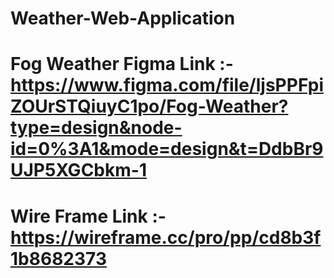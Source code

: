 # Weather-Web-Application
Fog Weather
Figma Link :- https://www.figma.com/file/ljsPPFpiZOUrSTQiuyC1po/Fog-Weather?type=design&node-id=0%3A1&mode=design&t=DdbBr9UJP5XGCbkm-1
========
Wire Frame Link :- https://wireframe.cc/pro/pp/cd8b3f1b8682373
======
